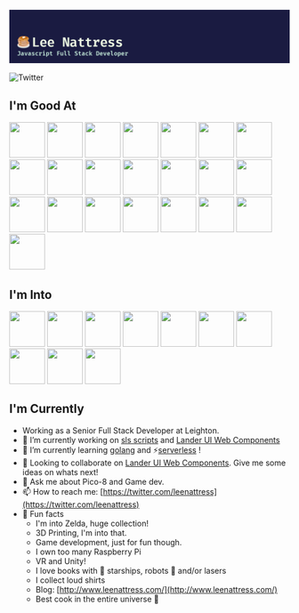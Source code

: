 ![Profile Header](header.png)

![Twitter](https://img.shields.io/twitter/follow/leenattress?style=social)

## I'm Good At

<img height="64" width="64" src="https://cdn.jsdelivr.net/npm/simple-icons@v3/icons/javascript.svg" /> <img height="64" width="64" src="https://cdn.jsdelivr.net/npm/simple-icons@v3/icons/typescript.svg" />
<img height="64" width="64" src="https://cdn.jsdelivr.net/npm/simple-icons@v3/icons/css3.svg" />
<img height="64" width="64" src="https://cdn.jsdelivr.net/npm/simple-icons@v3/icons/tailwindcss.svg" />
<img height="64" width="64" src="https://cdn.jsdelivr.net/npm/simple-icons@v3/icons/node-dot-js.svg" />
<img height="64" width="64" src="https://cdn.jsdelivr.net/npm/simple-icons@v3/icons/angular.svg" />
<img height="64" width="64" src="https://cdn.jsdelivr.net/npm/simple-icons@v3/icons/svelte.svg" />
<img height="64" width="64" src="https://cdn.jsdelivr.net/npm/simple-icons@v3/icons/react.svg" />
<img height="64" width="64" src="https://cdn.jsdelivr.net/npm/simple-icons@v3/icons/serverless.svg" />
<img height="64" width="64" src="https://cdn.jsdelivr.net/npm/simple-icons@v3/icons/amazonaws.svg" />
<img height="64" width="64" src="https://cdn.jsdelivr.net/npm/simple-icons@v3/icons/jest.svg" />
<img height="64" width="64" src="https://cdn.jsdelivr.net/npm/simple-icons@v3/icons/cypress.svg" />
<img height="64" width="64" src="https://cdn.jsdelivr.net/npm/simple-icons@v3/icons/go.svg" />
<img height="64" width="64" src="https://cdn.jsdelivr.net/npm/simple-icons@v3/icons/unity.svg" />
<img height="64" width="64" src="https://cdn.jsdelivr.net/npm/simple-icons@v3/icons/ionic.svg" />
<img height="64" width="64" src="https://cdn.jsdelivr.net/npm/simple-icons@v3/icons/visualstudiocode.svg" />
<img height="64" width="64" src="https://cdn.jsdelivr.net/npm/simple-icons@v3/icons/webcomponents-dot-org.svg" />
<img height="64" width="64" src="https://cdn.jsdelivr.net/npm/simple-icons@v3/icons/figma.svg" />
<img height="64" width="64" src="https://cdn.jsdelivr.net/npm/simple-icons@v3/icons/adobephotoshop.svg" />
<img height="64" width="64" src="https://cdn.jsdelivr.net/npm/simple-icons@v3/icons/postman.svg" />
<img height="64" width="64" src="https://cdn.jsdelivr.net/npm/simple-icons@v3/icons/markdown.svg" />
<img height="64" width="64" src="https://cdn.jsdelivr.net/npm/simple-icons@v3/icons/storybook.svg" />

## I'm Into

<img height="64" width="64" src="https://cdn.jsdelivr.net/npm/simple-icons@v3/icons/nintendo.svg" /> <img height="64" width="64" src="https://cdn.jsdelivr.net/npm/simple-icons@v3/icons/nintendoswitch.svg" />
<img height="64" width="64" src="https://cdn.jsdelivr.net/npm/simple-icons@v3/icons/wiiu.svg" />
<img height="64" width="64" src="https://cdn.jsdelivr.net/npm/simple-icons@v3/icons/sega.svg" />
<img height="64" width="64" src="https://cdn.jsdelivr.net/npm/simple-icons@v3/icons/raspberrypi.svg" />
<img height="64" width="64" src="https://cdn.jsdelivr.net/npm/simple-icons@v3/icons/steam.svg" />
<img height="64" width="64" src="https://cdn.jsdelivr.net/npm/simple-icons@v3/icons/counter-strike.svg" />
<img height="64" width="64" src="https://cdn.jsdelivr.net/npm/simple-icons@v3/icons/arduino.svg" />
<img height="64" width="64" src="https://cdn.jsdelivr.net/npm/simple-icons@v3/icons/aseprite.svg" />
<img height="64" width="64" src="https://cdn.jsdelivr.net/npm/simple-icons@v3/icons/hackaday.svg" />

## I'm Currently

- Working as a Senior Full Stack Developer at Leighton.
- 🔭 I’m currently working on [sls scripts](https://github.com/leenattress/slsscripts) and [Lander UI Web Components](https://github.com/leenattress/lander-ui)
- 🌱 I’m currently learning [golang](https://github.com/leenattress/goshootygame) and ⚡[serverless](https://www.serverless.com/framework/docs/) !
- 👯 Looking to collaborate on [Lander UI Web Components](https://github.com/leenattress/lander-ui). Give me some ideas on whats next!
- 💬 Ask me about Pico-8 and Game dev.
- 📫 How to reach me: [https://twitter.com/leenattress](https://twitter.com/leenattress)
- 🎉 Fun facts
    - I'm into Zelda, huge collection!
    - 3D Printing, I'm into that.
    - Game development, just for fun though.
    - I own too many Raspberry Pi
    - VR and Unity!
    - I love books with 🚀 starships, robots 🤖 and/or lasers
    - I collect loud shirts
    - Blog: [http://www.leenattress.com/](http://www.leenattress.com/)
    - Best cook in the entire universe 🌌


